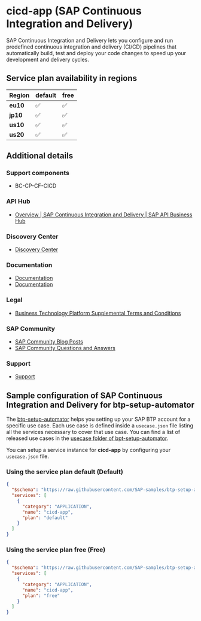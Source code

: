 # cicd-app (SAP Continuous Integration and Delivery)

SAP Continuous Integration and Delivery lets you configure and run predefined continuous integration and delivery (CI/CD) pipelines that automatically build, test and deploy your code changes to speed up your development and delivery cycles.

## Service plan availability in regions

| Region | default | free |
|--------|---------|------|
|  **eu10** | ✅ | ✅ |
|  **jp10** | ✅ | ✅ |
|  **us10** | ✅ | ✅ |
|  **us20** | ✅ | ✅ |

## Additional details

### Support components

- BC-CP-CF-CICD

### API Hub

- [Overview | SAP Continuous Integration and Delivery | SAP API Business Hub](https://api.sap.com/package/SAPContinuousIntegrationandDelivery/overview)

### Discovery Center

- [Discovery Center](https://discovery-center.cloud.sap/serviceCatalog/continuous-integration--delivery?region=all)

### Documentation

- [Documentation](https://help.sap.com/docs/CONTINUOUS_DELIVERY/99c72101f7ee40d0b2deb4df72ba1ad3/618ca03fdca24e56924cc87cfbb7673a.html)
- [Documentation](https://help.sap.com/docs/CONTINUOUS_DELIVERY)

### Legal

- [Business Technology Platform Supplemental Terms and Conditions](https://www.sap.com/about/trust-center/agreements/cloud/cloud-services.html?tag=language:english&search=Supplement%20Business%20Technology%20Platform&sort=latest_desc)

### SAP Community

- [SAP Community Blog Posts](https://community.sap.com/search/?ct=blog&q=SAP%20Continuous%20Integration%20and%20Delivery)
- [SAP Community Questions and Answers](https://community.sap.com/search/?ct=qa&q=SAP%20Continuous%20Integration%20and%20Delivery)

### Support

- [Support](https://help.sap.com/docs/CONTINUOUS_DELIVERY/99c72101f7ee40d0b2deb4df72ba1ad3/6e10ad426e434180a0c62d4e7b6115bc.html)

## Sample configuration of **SAP Continuous Integration and Delivery** for btp-setup-automator

The [btp-setup-automator](https://github.com/SAP-samples/btp-setup-automator) helps you setting up your SAP BTP account for a specific use case. Each use case is defined inside a `usecase.json` file listing all the services necessary to cover that use case. You can find a list of released use cases in the [usecase folder of bpt-setup-automator](https://github.com/SAP-samples/btp-setup-automator/tree/main/usecases).

You can setup a service instance for **cicd-app** by configuring your `usecase.json` file.

### Using the service plan **default** (Default)

```json
{
  "$schema": "https://raw.githubusercontent.com/SAP-samples/btp-setup-automator/main/libs/btpsa-usecase.json",
  "services": [
    {
      "category": "APPLICATION",
      "name": "cicd-app",
      "plan": "default"
    }
  ]
}
```

### Using the service plan **free** (Free)

```json
{
  "$schema": "https://raw.githubusercontent.com/SAP-samples/btp-setup-automator/main/libs/btpsa-usecase.json",
  "services": [
    {
      "category": "APPLICATION",
      "name": "cicd-app",
      "plan": "free"
    }
  ]
}
```
